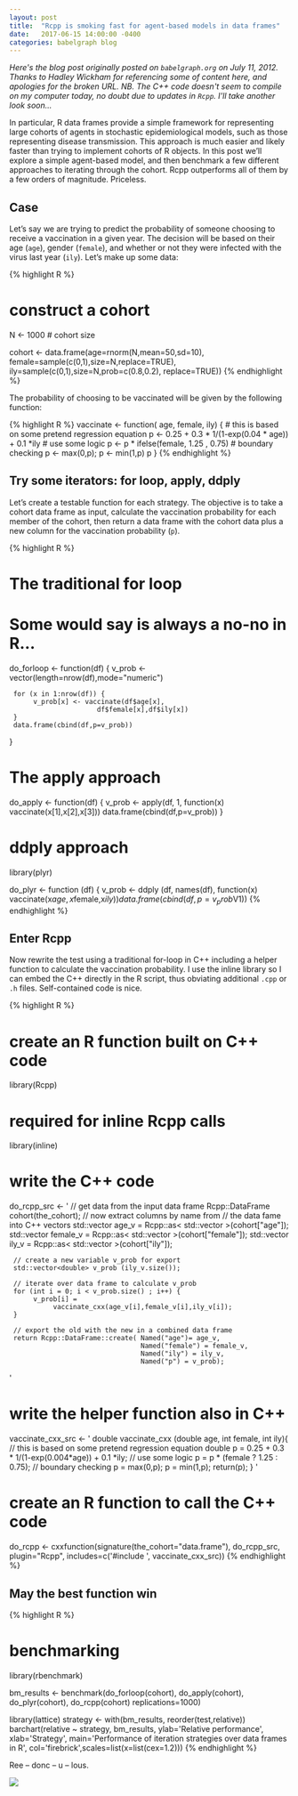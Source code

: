 ```yaml
---
layout: post
title:  "Rcpp is smoking fast for agent-based models in data frames"
date:   2017-06-15 14:00:00 -0400
categories: babelgraph blog
---
```


_Here's the blog post originally posted on `babelgraph.org` on July 11, 2012. Thanks to Hadley Wickham for referencing some of content here, and apologies for the broken URL. NB. The C++ code doesn't seem to compile on my computer today, no doubt due to updates in `Rcpp`. I'll take another look soon..._

 In particular, R data frames provide a simple framework for representing large cohorts of agents in stochastic epidemiological models, such as those representing disease transmission. This approach is much easier and likely faster than trying to implement cohorts of R objects. In this post we’ll explore a simple agent-based model, and then benchmark a few different approaches to iterating through the cohort. Rcpp outperforms all of them by a few orders of magnitude. Priceless.

## Case

Let’s say we are trying to predict the probability of someone choosing to receive a vaccination in a given year. The decision will be based on their age (`age`), gender (`female`), and whether or not they were infected with the virus last year (`ily`). Let’s make up some data:

{% highlight R %}
# construct a cohort
N <- 1000 # cohort size
 
cohort <- data.frame(age=rnorm(N,mean=50,sd=10),
                female=sample(c(0,1),size=N,replace=TRUE),
                ily=sample(c(0,1),size=N,prob=c(0.8,0.2),
                         replace=TRUE))
{% endhighlight %}

The probability of choosing to be vaccinated will be given by the following function:

{% highlight R %}
vaccinate <- function( age, female, ily) {
        # this is based on some pretend regression equation
        p <- 0.25 + 0.3 * 1/(1-exp(0.04 * age)) +  0.1 *ily
        # use some logic
        p <- p * ifelse(female, 1.25 , 0.75)
        # boundary checking
        p <- max(0,p); p <- min(1,p)
        p
}
{% endhighlight %}

## Try some iterators: for loop, apply, ddply

Let’s create a testable function for each strategy. The objective is to take a cohort data frame as input, calculate the vaccination probability for each member of the cohort, then return a data frame with the cohort data plus a new column for the vaccination probability (`p`).

{% highlight R %}
# The traditional for loop
# Some would say is always a no-no in R...
do_forloop <- function(df) {
     v_prob <- vector(length=nrow(df),mode="numeric")
 
     for (x in 1:nrow(df)) {
          v_prob[x] <- vaccinate(df$age[x],
                          df$female[x],df$ily[x])
     }
     data.frame(cbind(df,p=v_prob))
}

# The apply approach
do_apply <- function(df) {
   v_prob <- apply(df, 1, function(x) vaccinate(x[1],x[2],x[3]))
   data.frame(cbind(df,p=v_prob))
}

# ddply approach
library(plyr)
 
do_plyr <- function (df) {
     v_prob <- ddply (df, names(df), function(x)
                vaccinate(x$age,x$female,x$ily))
     data.frame(cbind(df,p=v_prob$V1))
{% endhighlight %}

## Enter Rcpp

Now rewrite the test using a traditional for-loop in C++ including a helper function to calculate the vaccination probability. I use the inline library so I can embed the C++ directly in the R script, thus obviating additional `.cpp` or `.h` files. Self-contained code is nice.

{% highlight R %}
# create an R function built on C++ code
library(Rcpp)
# required for inline Rcpp calls
library(inline) 
 
# write the C++ code
do_rcpp_src <- '
     // get data from the input data frame
     Rcpp::DataFrame cohort(the_cohort);
     // now extract columns by name from 
     // the data fame into C++ vectors
     std::vector<double> age_v = 
               Rcpp::as< std::vector<double> >(cohort["age"]);
     std::vector<int> female_v = 
               Rcpp::as< std::vector<int> >(cohort["female"]);
     std::vector<int> ily_v = 
               Rcpp::as< std::vector<int> >(cohort["ily"]);
 
     // create a new variable v_prob for export
     std::vector<double> v_prob (ily_v.size());
 
     // iterate over data frame to calculate v_prob
     for (int i = 0; i < v_prob.size() ; i++) {
          v_prob[i] = 
               vaccinate_cxx(age_v[i],female_v[i],ily_v[i]);
     }
 
     // export the old with the new in a combined data frame
     return Rcpp::DataFrame::create( Named("age")= age_v, 
                                     Named("female") = female_v,
                                     Named("ily") = ily_v,
                                     Named("p") = v_prob);
'
 
# write the helper function also in C++
vaccinate_cxx_src <- '
double vaccinate_cxx (double age, int female, int ily){
        // this is based on some pretend regression equation
        double p = 0.25 + 0.3 * 1/(1-exp(0.004*age)) +  0.1 *ily;
        // use some logic
        p = p * (female ? 1.25 : 0.75);
        // boundary checking
        p = max(0,p); p = min(1,p);
        return(p);
}
'
# create an R function to call the C++ code
do_rcpp <- cxxfunction(signature(the_cohort="data.frame"),
                       do_rcpp_src, plugin="Rcpp", 
                       includes=c('#include <cmath>',
                                   vaccinate_cxx_src))
{% endhighlight %}

## May the best function win

{% highlight R %}
# benchmarking
library(rbenchmark)
 
bm_results <- benchmark(do_forloop(cohort),
           do_apply(cohort),
           do_plyr(cohort),
           do_rcpp(cohort)
           replications=1000)
 
library(lattice)
strategy <- with(bm_results, reorder(test,relative))
barchart(relative ~ strategy, bm_results, ylab='Relative performance', 
         xlab='Strategy',
        main='Performance of iteration strategies over data frames in R', 
         col='firebrick',scales=list(x=list(cex=1.2)))
{% endhighlight %}

Ree – donc – u – lous. 

![](#)
